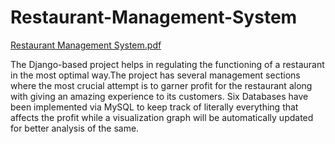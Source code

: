 # Restaurant-Management-System
[Restaurant Management System.pdf](https://github.com/Chinmay1812/Restaurant-Management-System/files/6981565/Restaurant.Management.System.pdf)

The Django-based project helps in regulating the functioning of a restaurant in the most optimal way.The project has several management sections where the most crucial attempt is to garner profit for the restaurant along with giving an amazing experience to its customers. Six Databases have been implemented via MySQL to keep track of literally everything that affects the profit while a visualization graph will be automatically updated for better analysis of the same.


